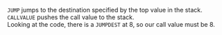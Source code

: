 ```JUMP``` jumps to the destination specified by the top value in the stack. <br />
```CALLVALUE``` pushes the call value to the stack. <br />
Looking at the code, there is a ```JUMPDEST``` at 8, so our call value must be 8.

